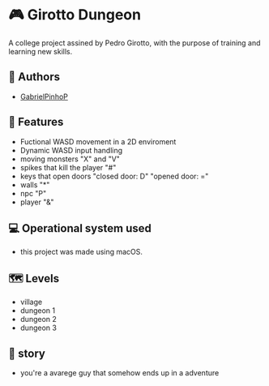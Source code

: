 
# 🎮 Girotto Dungeon

A college project assined by Pedro Girotto, with the purpose of training and learning new skills.


## 📖 Authors

- [GabrielPinhoP](https://github.com/GabrielPinhoP)


## 🔑 Features

- Fuctional WASD movement in a 2D enviroment
- Dynamic WASD input handling
- moving monsters "X" and "V"
- spikes that kill the player "#"
- keys that open doors "closed door: D" "opened door: ="
- walls "*"
- npc "P"
- player "&"



## 💻 Operational system used 

- this project was made using macOS.
## 🗺️ Levels

- village
- dungeon 1
- dungeon 2
- dungeon 3
## 🧾 story

- you're a avarege guy that somehow ends up in a adventure